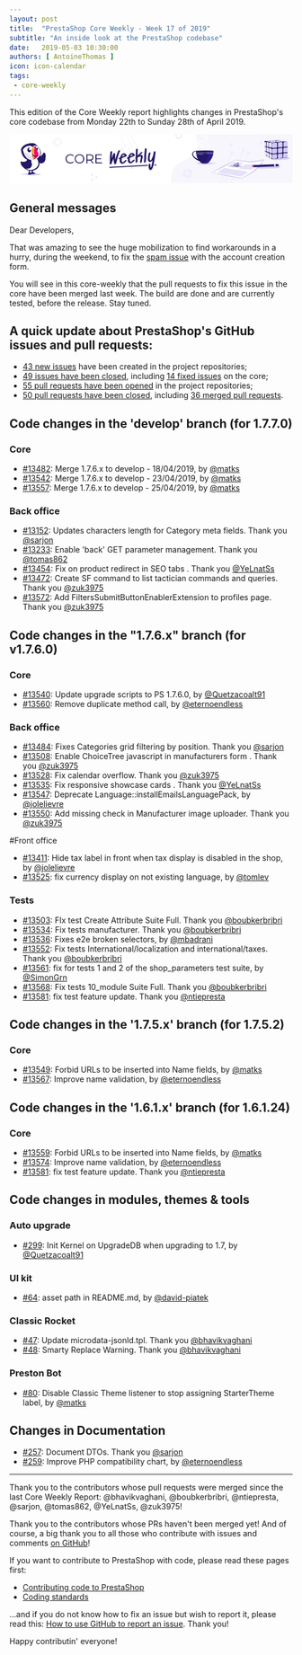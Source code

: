 ```yaml
---
layout: post
title:  "PrestaShop Core Weekly - Week 17 of 2019"
subtitle: "An inside look at the PrestaShop codebase"
date:   2019-05-03 10:30:00
authors: [ AntoineThomas ]
icon: icon-calendar
tags:
 - core-weekly
---
```


This edition of the Core Weekly report highlights changes in PrestaShop's core codebase from Monday 22th to Sunday 28th of April 2019.

![Core Weekly banner](/assets/images/2018/12/banner-core-weekly.jpg)


## General messages

Dear Developers,

That was amazing to see the huge mobilization to find workarounds in a hurry, during the weekend, to fix the [spam issue](http://build.prestashop.com/news/fighting-against-spamming-again/) with the account creation form.

You will see in this core-weekly that the pull requests to fix this issue in the core have been merged last week. The build are done and are currently tested, before the release. Stay tuned.


## A quick update about PrestaShop's GitHub issues and pull requests:

- [43 new issues](https://github.com/search?q=org%3APrestaShop+is%3Apublic++-repo%3Aprestashop%2Fprestashop.github.io++is%3Aissue+created%3A2019-04-22..2019-04-28) have been created in the project repositories;
- [49 issues have been closed](https://github.com/search?q=org%3APrestaShop+is%3Apublic++-repo%3Aprestashop%2Fprestashop.github.io++is%3Aissue+closed%3A2019-04-22..2019-04-28), including [14 fixed issues](https://github.com/search?q=org%3APrestaShop+is%3Apublic++-repo%3Aprestashop%2Fprestashop.github.io++is%3Aissue+label%3Afixed+closed%3A2019-04-22..2019-04-28) on the core;
- [55 pull requests have been opened](https://github.com/search?q=org%3APrestaShop+is%3Apublic++-repo%3Aprestashop%2Fprestashop.github.io++is%3Apr+created%3A2019-04-22..2019-04-28) in the project repositories;
- [50 pull requests have been closed](https://github.com/search?q=org%3APrestaShop+is%3Apublic++-repo%3Aprestashop%2Fprestashop.github.io++is%3Apr+closed%3A2019-04-22..2019-04-28), including [36 merged pull requests](https://github.com/search?q=org%3APrestaShop+is%3Apublic++-repo%3Aprestashop%2Fprestashop.github.io++is%3Apr+merged%3A2019-04-22..2019-04-28).


## Code changes in the 'develop' branch (for 1.7.7.0)

### Core

* [#13482](https://github.com/PrestaShop/PrestaShop/pull/13482): Merge 1.7.6.x to develop - 18/04/2019, by [@matks](https://github.com/matks)
* [#13542](https://github.com/PrestaShop/PrestaShop/pull/13542): Merge 1.7.6.x to develop - 23/04/2019, by [@matks](https://github.com/matks)
* [#13557](https://github.com/PrestaShop/PrestaShop/pull/13557): Merge 1.7.6.x to develop - 25/04/2019, by [@matks](https://github.com/matks)


### Back office

* [#13152](https://github.com/PrestaShop/PrestaShop/pull/13152): Updates characters length for Category meta fields. Thank you [@sarjon](https://github.com/sarjon)
* [#13233](https://github.com/PrestaShop/PrestaShop/pull/13233): Enable 'back' GET parameter management. Thank you [@tomas862](https://github.com/tomas862)
* [#13454](https://github.com/PrestaShop/PrestaShop/pull/13454): Fix on product redirect in SEO tabs . Thank you [@YeLnatSs](https://github.com/YeLnatSs)
* [#13472](https://github.com/PrestaShop/PrestaShop/pull/13472): Create SF command to list tactician commands and queries. Thank you [@zuk3975](https://github.com/zuk3975)
* [#13572](https://github.com/PrestaShop/PrestaShop/pull/13572): Add FiltersSubmitButtonEnablerExtension to profiles page. Thank you [@zuk3975](https://github.com/zuk3975)


## Code changes in the "1.7.6.x" branch (for v1.7.6.0)

### Core

* [#13540](https://github.com/PrestaShop/PrestaShop/pull/13540): Update upgrade scripts to PS 1.7.6.0, by [@Quetzacoalt91](https://github.com/Quetzacoalt91)
* [#13560](https://github.com/PrestaShop/PrestaShop/pull/13560): Remove duplicate method call, by [@eternoendless](https://github.com/eternoendless)


### Back office

* [#13484](https://github.com/PrestaShop/PrestaShop/pull/13484): Fixes Categories grid filtering by position. Thank you [@sarjon](https://github.com/sarjon)
* [#13508](https://github.com/PrestaShop/PrestaShop/pull/13508): Enable ChoiceTree javascript in manufacturers form . Thank you [@zuk3975](https://github.com/zuk3975)
* [#13528](https://github.com/PrestaShop/PrestaShop/pull/13528): Fix calendar overflow. Thank you [@zuk3975](https://github.com/zuk3975)
* [#13535](https://github.com/PrestaShop/PrestaShop/pull/13535): Fix responsive showcase cards . Thank you [@YeLnatSs](https://github.com/YeLnatSs)
* [#13547](https://github.com/PrestaShop/PrestaShop/pull/13547): Deprecate Language::installEmailsLanguagePack, by [@jolelievre](https://github.com/jolelievre)
* [#13550](https://github.com/PrestaShop/PrestaShop/pull/13550): Add missing check in Manufacturer image uploader. Thank you [@zuk3975](https://github.com/zuk3975)


#Front office

* [#13411](https://github.com/PrestaShop/PrestaShop/pull/13411): Hide tax label in front when tax display is disabled in the shop, by [@jolelievre](https://github.com/jolelievre)
* [#13525](https://github.com/PrestaShop/PrestaShop/pull/13525): fix currency display on not existing language, by [@tomlev](https://github.com/tomlev)


### Tests

* [#13503](https://github.com/PrestaShop/PrestaShop/pull/13503): FIx test Create Attribute Suite Full. Thank you [@boubkerbribri](https://github.com/boubkerbribri)
* [#13534](https://github.com/PrestaShop/PrestaShop/pull/13534): Fix tests manufacturer. Thank you [@boubkerbribri](https://github.com/boubkerbribri)
* [#13536](https://github.com/PrestaShop/PrestaShop/pull/13536): Fixes e2e broken selectors, by [@mbadrani](https://github.com/mbadrani)
* [#13552](https://github.com/PrestaShop/PrestaShop/pull/13552): Fix tests International/localization and international/taxes. Thank you [@boubkerbribri](https://github.com/boubkerbribri)
* [#13561](https://github.com/PrestaShop/PrestaShop/pull/13561): fix for tests 1 and 2 of the shop_parameters test suite, by [@SimonGrn](https://github.com/SimonGrn)
* [#13568](https://github.com/PrestaShop/PrestaShop/pull/13568): Fix tests 10_module Suite Full. Thank you [@boubkerbribri](https://github.com/boubkerbribri)
* [#13581](https://github.com/PrestaShop/PrestaShop/pull/13581): fix test feature update. Thank you [@ntiepresta](https://github.com/ntiepresta)


## Code changes in the '1.7.5.x' branch (for 1.7.5.2)

### Core

* [#13549](https://github.com/PrestaShop/PrestaShop/pull/13549): Forbid URLs to be inserted into Name fields, by [@matks](https://github.com/matks)
* [#13567](https://github.com/PrestaShop/PrestaShop/pull/13567): Improve name validation, by [@eternoendless](https://github.com/eternoendless)


## Code changes in the '1.6.1.x' branch (for 1.6.1.24)

### Core

* [#13559](https://github.com/PrestaShop/PrestaShop/pull/13559): Forbid URLs to be inserted into Name fields, by [@matks](https://github.com/matks)
* [#13574](https://github.com/PrestaShop/PrestaShop/pull/13574): Improve name validation, by [@eternoendless](https://github.com/eternoendless)
* [#13581](https://github.com/PrestaShop/PrestaShop/pull/13581): fix test feature update. Thank you [@ntiepresta](https://github.com/ntiepresta)


## Code changes in modules, themes & tools

### Auto upgrade

* [#299](https://github.com/PrestaShop/autoupgrade/pull/299): Init Kernel on UpgradeDB when upgrading to 1.7, by [@Quetzacoalt91](https://github.com/Quetzacoalt91)


### UI kit

* [#64](https://github.com/PrestaShop/prestashop-ui-kit/pull/64): asset path in README.md, by [@david-piatek](https://github.com/david-piatek)


### Classic Rocket

* [#47](https://github.com/PrestaShop/classic-rocket/pull/47): Update microdata-jsonld.tpl. Thank you [@bhavikvaghani](https://github.com/bhavikvaghani)
* [#48](https://github.com/PrestaShop/classic-rocket/pull/48): Smarty Replace Warning. Thank you [@bhavikvaghani](https://github.com/bhavikvaghani)


### Preston Bot

* [#80](https://github.com/PrestaShop/prestonbot/pull/80): Disable Classic Theme listener to stop assigning StarterTheme label, by [@matks](https://github.com/matks)


## Changes in Documentation

* [#257](https://github.com/PrestaShop/docs/pull/257): Document DTOs. Thank you [@sarjon](https://github.com/sarjon)
* [#259](https://github.com/PrestaShop/docs/pull/259): Improve PHP compatibility chart, by [@eternoendless](https://github.com/eternoendless)


<hr />

Thank you to the contributors whose pull requests were merged since the last Core Weekly Report: @bhavikvaghani, @boubkerbribri, @ntiepresta, @sarjon, @tomas862, @YeLnatSs, @zuk3975!

Thank you to the contributors whose PRs haven't been merged yet! And of course, a big thank you to all those who contribute with issues and comments [on GitHub](https://github.com/PrestaShop/PrestaShop)!

If you want to contribute to PrestaShop with code, please read these pages first:

 * [Contributing code to PrestaShop](https://devdocs.prestashop.com/1.7/contribute/contribution-guidelines/)
 * [Coding standards](https://devdocs.prestashop.com/1.7/development/coding-standards/)

...and if you do not know how to fix an issue but wish to report it, please read this: [How to use GitHub to report an issue](https://devdocs.prestashop.com/1.7/contribute/contribute-reporting-issues/). Thank you!

Happy contributin' everyone!
